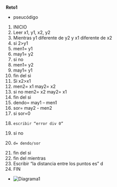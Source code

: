 **Reto1**
- pseucódigo
1. INICIO 
2. Leer x1, y1, x2, y2 
3. Mientras y1 diferente de y2 y x1 diferente de x2
4. si 2>y1 
5.  men1= y1 
5.  may1= y2 
6. si no 
7.  men1= y2 
8.  may1= y1
9. fin del si 
10. Si x2>x1 
11.  men2= x1 may2= x2 
12. si no men2= x2 may2= x1 
13. fin del si 
14. dendo= may1 – men1 
15. sor= may2 - men2 
16. si sor=0 
17.     escribir “error div 0”
18. si no
19.     d= dendo/sor 
20. fin del si
21. fin del mientras 
22. Escribir “la distancia entre los puntos es” d 
23. FIN
- ![Diagrama1](C:\Directorios\prog-2510-eval-u2-Nieto08\Retos\imagenes\d1)

 
 
